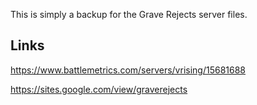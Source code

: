 This is simply a backup for the Grave Rejects server files.

Links
-----
https://www.battlemetrics.com/servers/vrising/15681688

https://sites.google.com/view/graverejects

